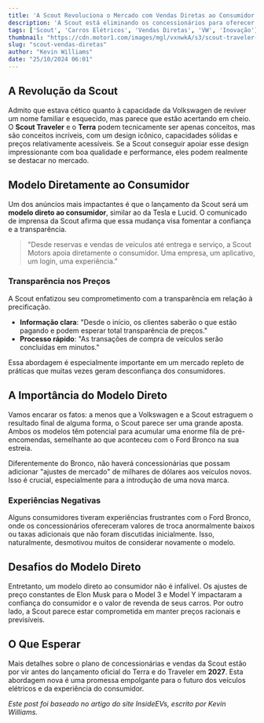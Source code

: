 ```yaml
---
title: 'A Scout Revoluciona o Mercado com Vendas Diretas ao Consumidor'
description: 'A Scout está eliminando os concessionários para oferecer uma experiência direta aos consumidores.'
tags: ['Scout', 'Carros Elétricos', 'Vendas Diretas', 'VW', 'Inovação']
thumbnail: "https://cdn.motor1.com/images/mgl/vxnwkA/s3/scout-traveler-concept.jpg"
slug: "scout-vendas-diretas"
author: "Kevin Williams"
date: "25/10/2024 06:01"
---
```


## A Revolução da Scout

Admito que estava cético quanto à capacidade da Volkswagen de reviver um nome familiar e esquecido, mas parece que estão acertando em cheio. O **Scout Traveler** e o **Terra** podem tecnicamente ser apenas conceitos, mas são conceitos incríveis, com um design icônico, capacidades sólidas e preços relativamente acessíveis. Se a Scout conseguir apoiar esse design impressionante com boa qualidade e performance, eles podem realmente se destacar no mercado.

## Modelo Diretamente ao Consumidor

Um dos anúncios mais impactantes é que o lançamento da Scout será um **modelo direto ao consumidor**, similar ao da Tesla e Lucid. O comunicado de imprensa da Scout afirma que essa mudança visa fomentar a confiança e a transparência. 

> "Desde reservas e vendas de veículos até entrega e serviço, a Scout Motors apoia diretamente o consumidor. Uma empresa, um aplicativo, um login, uma experiência."

### Transparência nos Preços

A Scout enfatizou seu comprometimento com a transparência em relação à precificação. 

- **Informação clara**: "Desde o início, os clientes saberão o que estão pagando e podem esperar total transparência de preços."
- **Processo rápido**: "As transações de compra de veículos serão concluídas em minutos."

Essa abordagem é especialmente importante em um mercado repleto de práticas que muitas vezes geram desconfiança dos consumidores.

## A Importância do Modelo Direto

Vamos encarar os fatos: a menos que a Volkswagen e a Scout estraguem o resultado final de alguma forma, o Scout parece ser uma grande aposta. Ambos os modelos têm potencial para acumular uma enorme fila de pré-encomendas, semelhante ao que aconteceu com o Ford Bronco na sua estreia. 

Diferentemente do Bronco, não haverá concessionárias que possam adicionar "ajustes de mercado" de milhares de dólares aos veículos novos. Isso é crucial, especialmente para a introdução de uma nova marca. 

### Experiências Negativas

Alguns consumidores tiveram experiências frustrantes com o Ford Bronco, onde os concessionários ofereceram valores de troca anormalmente baixos ou taxas adicionais que não foram discutidas inicialmente. Isso, naturalmente, desmotivou muitos de considerar novamente o modelo. 

## Desafios do Modelo Direto

Entretanto, um modelo direto ao consumidor não é infalível. Os ajustes de preço constantes de Elon Musk para o Model 3 e Model Y impactaram a confiança do consumidor e o valor de revenda de seus carros. Por outro lado, a Scout parece estar comprometida em manter preços racionais e previsíveis.

## O Que Esperar

Mais detalhes sobre o plano de concessionárias e vendas da Scout estão por vir antes do lançamento oficial do Terra e do Traveler em **2027**. Esta abordagem nova é uma promessa empolgante para o futuro dos veículos elétricos e da experiência do consumidor.

*Este post foi baseado no artigo do site InsideEVs, escrito por Kevin Williams.*
